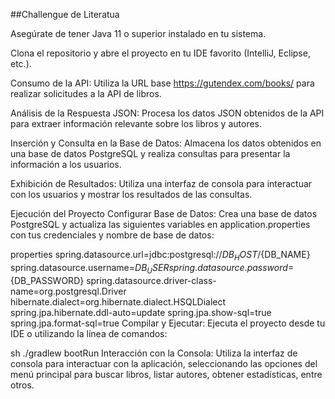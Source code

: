 ##Challengue de Literatua

Asegúrate de tener Java 11 o superior instalado en tu sistema.

Clona el repositorio y abre el proyecto en tu IDE favorito (IntelliJ, Eclipse, etc.).

Consumo de la API: Utiliza la URL base https://gutendex.com/books/ para realizar solicitudes a la API de libros.

Análisis de la Respuesta JSON: Procesa los datos JSON obtenidos de la API para extraer información relevante sobre los libros y autores.

Inserción y Consulta en la Base de Datos: Almacena los datos obtenidos en una base de datos PostgreSQL y realiza consultas para presentar la información a los usuarios.

Exhibición de Resultados: Utiliza una interfaz de consola para interactuar con los usuarios y mostrar los resultados de las consultas.

Ejecución del Proyecto Configurar Base de Datos: Crea una base de datos PostgreSQL y actualiza las siguientes variables en application.properties con tus credenciales y nombre de base de datos:

properties spring.datasource.url=jdbc:postgresql://${DB_HOST}/${DB_NAME} spring.datasource.username=${DB_USER} spring.datasource.password=${DB_PASSWORD} spring.datasource.driver-class-name=org.postgresql.Driver hibernate.dialect=org.hibernate.dialect.HSQLDialect spring.jpa.hibernate.ddl-auto=update spring.jpa.show-sql=true spring.jpa.format-sql=true Compilar y Ejecutar: Ejecuta el proyecto desde tu IDE o utilizando la línea de comandos:

sh ./gradlew bootRun Interacción con la Consola: Utiliza la interfaz de consola para interactuar con la aplicación, seleccionando las opciones del menú principal para buscar libros, listar autores, obtener estadísticas, entre otros.
